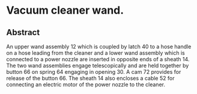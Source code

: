 # Vacuum cleaner wand.

## Abstract
An upper wand assembly 12 which is coupled by latch 40 to a hose handle on a hose leading from the cleaner and a lower wand assembly which is connected to a power nozzle are inserted in opposite ends of a sheath 14. The two wand assemblies engage telescopically and are held together by button 66 on spring 64 engaging in opening 30. A cam 72 provides for release of the button 66. The sheath 14 also encloses a cable 52 for connecting an electric motor of the power nozzle to the cleaner.